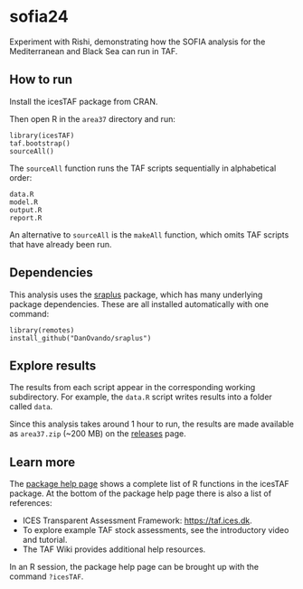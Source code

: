 # sofia24

Experiment with Rishi, demonstrating how the SOFIA analysis for the
Mediterranean and Black Sea can run in TAF.

## How to run

Install the icesTAF package from CRAN.

Then open R in the `area37` directory and run:

```
library(icesTAF)
taf.bootstrap()
sourceAll()
```

The `sourceAll` function runs the TAF scripts sequentially in alphabetical
order:

```
data.R
model.R
output.R
report.R
```

An alternative to `sourceAll` is the `makeAll` function, which omits TAF scripts
that have already been run.

## Dependencies

This analysis uses the [sraplus](https://github.com/DanOvando/sraplus) package,
which has many underlying package dependencies. These are all installed
automatically with one command:

```
library(remotes)
install_github("DanOvando/sraplus")
```

## Explore results

The results from each script appear in the corresponding working subdirectory.
For example, the `data.R` script writes results into a folder called `data`.

Since this analysis takes around 1 hour to run, the results are made available
as `area37.zip` (~200 MB) on the
[releases](https://github.com/arni-magnusson/sofia24/releases) page.

## Learn more

The [package help page](https://rdrr.io/cran/icesTAF/man/icesTAF-package.html)
shows a complete list of R functions in the icesTAF package. At the bottom of
the package help page there is also a list of references:

- ICES Transparent Assessment Framework: https://taf.ices.dk.
- To explore example TAF stock assessments, see the introductory video and
  tutorial.
- The TAF Wiki provides additional help resources.

In an R session, the package help page can be brought up with the command
`?icesTAF`.
